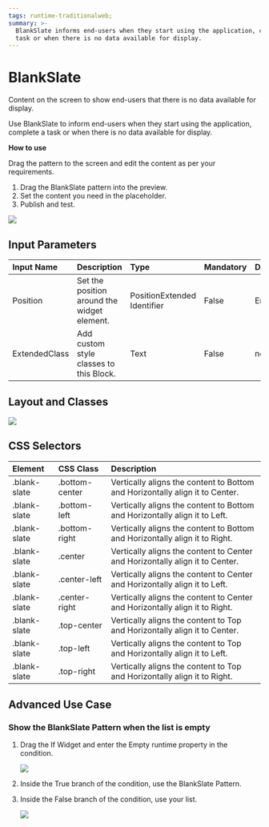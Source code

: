 ```yaml
---
tags: runtime-traditionalweb;
summary: >-
  BlankSlate informs end-users when they start using the application, complete a
  task or when there is no data available for display.
---
```


# BlankSlate

Content on the screen to show end-users that there is no data available for display.

Use BlankSlate to inform end-users when they start using the application, complete a task or when there is no data available for display.

**How to use**

Drag the pattern to the screen and edit the content as per your requirements.

1. Drag the BlankSlate pattern into the preview.
2. Set the content you need in the placeholder.
3. Publish and test.

![](https://github.com/danielmarquespt/docs-product/tree/e7ea3f444d5129dab245c69ab72ae091554bc4fb/src/develop/ui/patterns/web/content/images/blankslate-image-1.png%3E)

## Input Parameters

| **Input Name** | **Description** | **Type** | **Mandatory** | **Default Value** |
| :--- | :--- | :--- | :--- | :--- |
| Position | Set the position around the widget element. | PositionExtended Identifier | False | Entities.PositionExtended.Center |
| ExtendedClass | Add custom style classes to this Block. | Text | False | none |

## Layout and Classes

![](https://github.com/danielmarquespt/docs-product/tree/e7ea3f444d5129dab245c69ab72ae091554bc4fb/src/develop/ui/patterns/web/content/images/blankslate-image-2.png%3E)

## CSS Selectors

| **Element** | **CSS Class** | **Description** |
| :--- | :--- | :--- |
| .blank-slate | .bottom-center | Vertically aligns the content to Bottom and Horizontally align it to Center. |
| .blank-slate | .bottom-left | Vertically aligns the content to Bottom and Horizontally align it to Left. |
| .blank-slate | .bottom-right | Vertically aligns the content to Bottom and Horizontally align it to Right. |
| .blank-slate | .center | Vertically aligns the content to Center and Horizontally align it to Center. |
| .blank-slate | .center-left | Vertically aligns the content to Center and Horizontally align it to Left. |
| .blank-slate | .center-right | Vertically aligns the content to Center and Horizontally align it to Right. |
| .blank-slate | .top-center | Vertically aligns the content to Top and Horizontally align it to Center. |
| .blank-slate | .top-left | Vertically aligns the content to Top and Horizontally align it to Left. |
| .blank-slate | .top-right | Vertically aligns the content to Top and Horizontally align it to Right. |

## Advanced Use Case

### Show the BlankSlate Pattern when the list is empty

1. Drag the If Widget and enter the Empty runtime property in the condition.

   ![](https://github.com/danielmarquespt/docs-product/tree/e7ea3f444d5129dab245c69ab72ae091554bc4fb/src/develop/ui/patterns/web/content/images/blankslate-image-3.png%3E)

2. Inside the True branch of the condition, use the BlankSlate Pattern.
3. Inside the False branch of the condition, use your list.

   ![](https://github.com/danielmarquespt/docs-product/tree/e7ea3f444d5129dab245c69ab72ae091554bc4fb/src/develop/ui/patterns/web/content/images/blankslate-image-4.png%3E)

